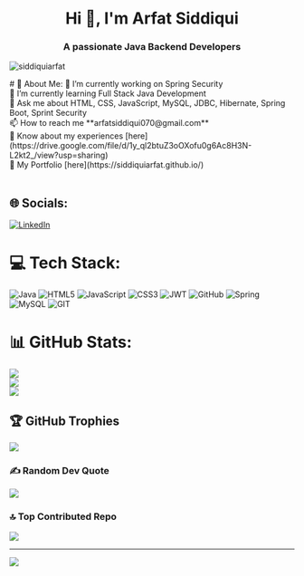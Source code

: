 <h1 align="center">Hi 👋, I'm Arfat Siddiqui</h1>
<h3 align="center">A passionate Java Backend Developers</h3>



<p align="left"> <img src="https://komarev.com/ghpvc/?username=siddiquiarfat&label=Profile%20views&color=0e75b6&style=flat" alt="siddiquiarfat" /> </p>
# 💫 About Me:
🔭 I’m currently working on Spring Security<br>🌱 I’m currently learning Full Stack Java Development<br>💬 Ask me about HTML, CSS, JavaScript, MySQL, JDBC, Hibernate, Spring Boot, Sprint Security<br>
📫 How to reach me **arfatsiddiqui070@gmail.com** <br>
📄 Know about my experiences [here](https://drive.google.com/file/d/1y_ql2btuZ3oOXofu0g6Ac8H3N-L2kt2_/view?usp=sharing)<br>
📘 My Portfolio [here](https://siddiquiarfat.github.io/)<br><br>



## 🌐 Socials:
[![LinkedIn](https://img.shields.io/badge/LinkedIn-%230077B5.svg?logo=linkedin&logoColor=white)](https://linkedin.com/in/arfat-siddiqui-431218205) 

# 💻 Tech Stack:
![Java](https://img.shields.io/badge/java-%23ED8B00.svg?style=for-the-badge&logo=java&logoColor=white) ![HTML5](https://img.shields.io/badge/html5-%23E34F26.svg?style=for-the-badge&logo=html5&logoColor=white) ![JavaScript](https://img.shields.io/badge/javascript-%23323330.svg?style=for-the-badge&logo=javascript&logoColor=%23F7DF1E) ![CSS3](https://img.shields.io/badge/css3-%231572B6.svg?style=for-the-badge&logo=css3&logoColor=white) ![JWT](https://img.shields.io/badge/JWT-black?style=for-the-badge&logo=JSON%20web%20tokens) ![GitHub](https://img.shields.io/badge/GitHub-%23121011.svg?style=for-the-badge&logo=github&logoColor=white) ![Spring](https://img.shields.io/badge/spring-%236DB33F.svg?style=for-the-badge&logo=spring&logoColor=white) ![MySQL](https://img.shields.io/badge/mysql-%2300f.svg?style=for-the-badge&logo=mysql&logoColor=white) ![GIT](https://img.shields.io/badge/Git-fc6d26?style=for-the-badge&logo=git&logoColor=white)
# 📊 GitHub Stats:
![](https://github-readme-stats.vercel.app/api?username=SiddiquiArfat&theme=blueberry&hide_border=false&include_all_commits=false&count_private=false)<br/>
![](https://github-readme-streak-stats.herokuapp.com/?user=SiddiquiArfat&theme=blueberry&hide_border=false)<br/>
![](https://github-readme-stats.vercel.app/api/top-langs/?username=SiddiquiArfat&theme=blueberry&hide_border=false&include_all_commits=false&count_private=false&layout=compact)

## 🏆 GitHub Trophies
![](https://github-profile-trophy.vercel.app/?username=SiddiquiArfat&theme=matrix&no-frame=false&no-bg=false&margin-w=4)

### ✍️ Random Dev Quote
![](https://quotes-github-readme.vercel.app/api?type=horizontal&theme=dark)

### 🔝 Top Contributed Repo
![](https://github-contributor-stats.vercel.app/api?username=SiddiquiArfat&limit=5&theme=radical&combine_all_yearly_contributions=true)

---
[![](https://visitcount.itsvg.in/api?id=SiddiquiArfat&icon=6&color=3)](https://visitcount.itsvg.in)

